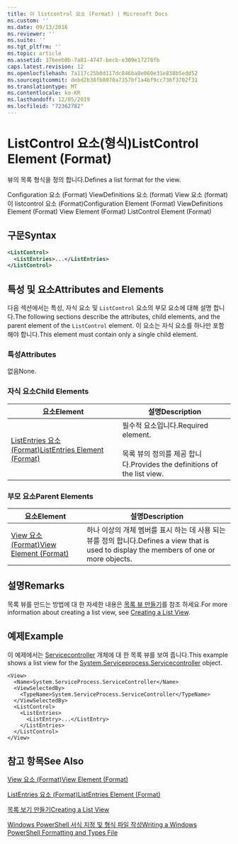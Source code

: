 ```yaml
---
title: 이 listcontrol 요소 (Format) | Microsoft Docs
ms.custom: ''
ms.date: 09/13/2016
ms.reviewer: ''
ms.suite: ''
ms.tgt_pltfrm: ''
ms.topic: article
ms.assetid: 37beeb0b-7a81-4747-becb-e309e17278fb
caps.latest.revision: 12
ms.openlocfilehash: 7a117c25b0d117dc846ba8e060e31e838b5edd52
ms.sourcegitcommit: debd2b38fb8070a7357bf1a4bf9cc736f3702f31
ms.translationtype: MT
ms.contentlocale: ko-KR
ms.lasthandoff: 12/05/2019
ms.locfileid: "72362782"
---
```

# <a name="listcontrol-element-format"></a><span data-ttu-id="55b68-102">ListControl 요소(형식)</span><span class="sxs-lookup"><span data-stu-id="55b68-102">ListControl Element (Format)</span></span>

<span data-ttu-id="55b68-103">뷰의 목록 형식을 정의 합니다.</span><span class="sxs-lookup"><span data-stu-id="55b68-103">Defines a list format for the view.</span></span>

<span data-ttu-id="55b68-104">Configuration 요소 (Format) ViewDefinitions 요소 (format) View 요소 (format)이 listcontrol 요소 (Format)</span><span class="sxs-lookup"><span data-stu-id="55b68-104">Configuration Element (Format) ViewDefinitions Element (Format) View Element (Format) ListControl Element (Format)</span></span>

## <a name="syntax"></a><span data-ttu-id="55b68-105">구문</span><span class="sxs-lookup"><span data-stu-id="55b68-105">Syntax</span></span>

```xml
<ListControl>
  <ListEntries>...</ListEntries>
</ListControl>

```

## <a name="attributes-and-elements"></a><span data-ttu-id="55b68-106">특성 및 요소</span><span class="sxs-lookup"><span data-stu-id="55b68-106">Attributes and Elements</span></span>

<span data-ttu-id="55b68-107">다음 섹션에서는 특성, 자식 요소 및 `ListControl` 요소의 부모 요소에 대해 설명 합니다.</span><span class="sxs-lookup"><span data-stu-id="55b68-107">The following sections describe the attributes, child elements, and the parent element of the `ListControl` element.</span></span> <span data-ttu-id="55b68-108">이 요소는 자식 요소를 하나만 포함 해야 합니다.</span><span class="sxs-lookup"><span data-stu-id="55b68-108">This element must contain only a single child element.</span></span>

### <a name="attributes"></a><span data-ttu-id="55b68-109">특성</span><span class="sxs-lookup"><span data-stu-id="55b68-109">Attributes</span></span>

<span data-ttu-id="55b68-110">없음</span><span class="sxs-lookup"><span data-stu-id="55b68-110">None.</span></span>

### <a name="child-elements"></a><span data-ttu-id="55b68-111">자식 요소</span><span class="sxs-lookup"><span data-stu-id="55b68-111">Child Elements</span></span>

|<span data-ttu-id="55b68-112">요소</span><span class="sxs-lookup"><span data-stu-id="55b68-112">Element</span></span>|<span data-ttu-id="55b68-113">설명</span><span class="sxs-lookup"><span data-stu-id="55b68-113">Description</span></span>|
|-------------|-----------------|
|[<span data-ttu-id="55b68-114">ListEntries 요소 (Format)</span><span class="sxs-lookup"><span data-stu-id="55b68-114">ListEntries Element (Format)</span></span>](./listentries-element-for-listcontrol-format.md)|<span data-ttu-id="55b68-115">필수적 요소입니다.</span><span class="sxs-lookup"><span data-stu-id="55b68-115">Required element.</span></span><br /><br /> <span data-ttu-id="55b68-116">목록 뷰의 정의를 제공 합니다.</span><span class="sxs-lookup"><span data-stu-id="55b68-116">Provides the definitions of the list view.</span></span>|

### <a name="parent-elements"></a><span data-ttu-id="55b68-117">부모 요소</span><span class="sxs-lookup"><span data-stu-id="55b68-117">Parent Elements</span></span>

|<span data-ttu-id="55b68-118">요소</span><span class="sxs-lookup"><span data-stu-id="55b68-118">Element</span></span>|<span data-ttu-id="55b68-119">설명</span><span class="sxs-lookup"><span data-stu-id="55b68-119">Description</span></span>|
|-------------|-----------------|
|[<span data-ttu-id="55b68-120">View 요소 (Format)</span><span class="sxs-lookup"><span data-stu-id="55b68-120">View Element (Format)</span></span>](./view-element-format.md)|<span data-ttu-id="55b68-121">하나 이상의 개체 멤버를 표시 하는 데 사용 되는 뷰를 정의 합니다.</span><span class="sxs-lookup"><span data-stu-id="55b68-121">Defines a view that is used to display the members of one or more objects.</span></span>|

## <a name="remarks"></a><span data-ttu-id="55b68-122">설명</span><span class="sxs-lookup"><span data-stu-id="55b68-122">Remarks</span></span>

<span data-ttu-id="55b68-123">목록 뷰를 만드는 방법에 대 한 자세한 내용은 [목록 뷰 만들기](./creating-a-list-view.md)를 참조 하세요.</span><span class="sxs-lookup"><span data-stu-id="55b68-123">For more information about creating a list view, see [Creating a List View](./creating-a-list-view.md).</span></span>

## <a name="example"></a><span data-ttu-id="55b68-124">예제</span><span class="sxs-lookup"><span data-stu-id="55b68-124">Example</span></span>

<span data-ttu-id="55b68-125">이 예제에서는 [Servicecontroller](/dotnet/api/System.ServiceProcess.ServiceController) 개체에 대 한 목록 뷰를 보여 줍니다.</span><span class="sxs-lookup"><span data-stu-id="55b68-125">This example shows a list view for the [System.Serviceprocess.Servicecontroller](/dotnet/api/System.ServiceProcess.ServiceController) object.</span></span>

```
<View>
  <Name>System.ServiceProcess.ServiceController</Name>
  <ViewSelectedBy>
    <TypeName>System.ServiceProcess.ServiceController</TypeName>
  </ViewSelectedBy>
  <ListControl>
    <ListEntries>
      <ListEntry>...</ListEntry>
    </ListEntries>
  </ListControl>
</View>
```

## <a name="see-also"></a><span data-ttu-id="55b68-126">참고 항목</span><span class="sxs-lookup"><span data-stu-id="55b68-126">See Also</span></span>

[<span data-ttu-id="55b68-127">View 요소 (Format)</span><span class="sxs-lookup"><span data-stu-id="55b68-127">View Element (Format)</span></span>](./view-element-format.md)

[<span data-ttu-id="55b68-128">ListEntries 요소 (Format)</span><span class="sxs-lookup"><span data-stu-id="55b68-128">ListEntries Element (Format)</span></span>](./listentries-element-for-listcontrol-format.md)

[<span data-ttu-id="55b68-129">목록 보기 만들기</span><span class="sxs-lookup"><span data-stu-id="55b68-129">Creating a List View</span></span>](./creating-a-list-view.md)

[<span data-ttu-id="55b68-130">Windows PowerShell 서식 지정 및 형식 파일 작성</span><span class="sxs-lookup"><span data-stu-id="55b68-130">Writing a Windows PowerShell Formatting and Types File</span></span>](./writing-a-powershell-formatting-file.md)
